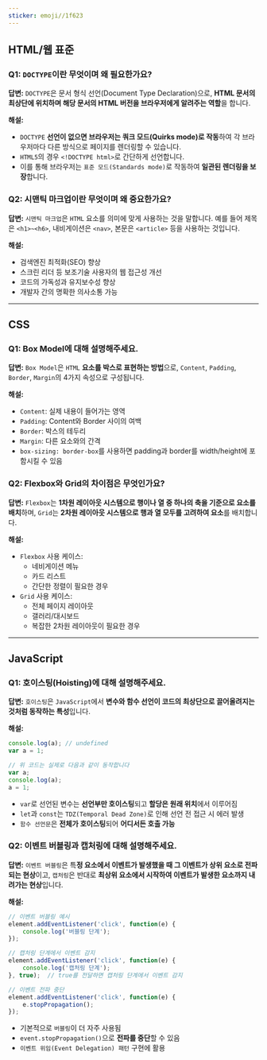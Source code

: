 ```yaml
---
sticker: emoji//1f623
---
```

## HTML/웹 표준
### Q1: `DOCTYPE`이란 무엇이며 왜 필요한가요?

**답변:** `DOCTYPE`은 문서 형식 선언(Document Type Declaration)으로, **HTML 문서의 최상단에 위치하며 해당 문서의 HTML 버전을 브라우저에게 알려주는 역할**을 합니다.

**해설:**
- `DOCTYPE` **선언이 없으면 브라우저는 쿼크 모드(Quirks mode)로 작동**하여 각 브라우저마다 다른 방식으로 페이지를 렌더링할 수 있습니다.
- `HTML5`의 경우 `<!DOCTYPE html>`로 간단하게 선언합니다.
- 이를 통해 브라우저는 `표준 모드(Standards mode)`로 작동하여 **일관된 렌더링을 보장**합니다.

### Q2: 시맨틱 마크업이란 무엇이며 왜 중요한가요?

**답변:** `시맨틱 마크업`은 `HTML` 요소를 의미에 맞게 사용하는 것을 말합니다. 예를 들어 제목은 `<h1>~<h6>`, 내비게이션은 `<nav>`, 본문은 `<article>` 등을 사용하는 것입니다.

**해설:**
- 검색엔진 최적화(SEO) 향상
- 스크린 리더 등 보조기술 사용자의 웹 접근성 개선
- 코드의 가독성과 유지보수성 향상
- 개발자 간의 명확한 의사소통 가능

---
## CSS

### Q1: Box Model에 대해 설명해주세요.

**답변:** `Box Model`은 `HTML` **요소를 박스로 표현하는 방법**으로, `Content`, `Padding`, `Border`, `Margin`의 4가지 속성으로 구성됩니다.

**해설:**

- `Content`: 실제 내용이 들어가는 영역
- `Padding`: Content와 Border 사이의 여백
- `Border`: 박스의 테두리
- `Margin`: 다른 요소와의 간격
- `box-sizing: border-box`를 사용하면 padding과 border를 width/height에 포함시킬 수 있음

### Q2: Flexbox와 Grid의 차이점은 무엇인가요?

**답변:** `Flexbox`는 **1차원 레이아웃 시스템으로 행이나 열 중 하나의 축을 기준으로 요소를 배치**하며, `Grid`는 **2차원 레이아웃 시스템으로 행과 열 모두를 고려하여 요소**를 배치합니다.

**해설:**

- `Flexbox` 사용 케이스:
    - 네비게이션 메뉴
    - 카드 리스트
    - 간단한 정렬이 필요한 경우
- `Grid` 사용 케이스:
    - 전체 페이지 레이아웃
    - 갤러리/대시보드
    - 복잡한 2차원 레이아웃이 필요한 경우

---

## JavaScript

### Q1: 호이스팅(Hoisting)에 대해 설명해주세요.

**답변:** `호이스팅`은 `JavaScript`에서 **변수와 함수 선언이 코드의 최상단으로 끌어올려지는 것처럼 동작하는 특성**입니다.

**해설:**

```javascript
console.log(a); // undefined
var a = 1;

// 위 코드는 실제로 다음과 같이 동작합니다
var a;
console.log(a);
a = 1;
```

- `var`로 선언된 변수는 **선언부만 호이스팅**되고 **할당은 원래 위치**에서 이루어짐
- `let`과 `const`는 `TDZ(Temporal Dead Zone)`로 인해 선언 전 접근 시 에러 발생
- `함수 선언문`은 **전체가 호이스팅**되어 **어디서든 호출 가능**

### Q2: 이벤트 버블링과 캡처링에 대해 설명해주세요.

**답변:** `이벤트 버블링`은 특**정 요소에서 이벤트가 발생했을 때 그 이벤트가 상위 요소로 전파되는 현상**이고, `캡처링`은 반대로 **최상위 요소에서 시작하여 이벤트가 발생한 요소까지 내려가는 현상**입니다.

**해설:**

```js
// 이벤트 버블링 예시
element.addEventListener('click', function(e) {
    console.log('버블링 단계');
});

// 캡처링 단계에서 이벤트 감지
element.addEventListener('click', function(e) {
    console.log('캡처링 단계');
}, true);  // true를 전달하면 캡처링 단계에서 이벤트 감지

// 이벤트 전파 중단
element.addEventListener('click', function(e) {
    e.stopPropagation();
});
```

- 기본적으로 `버블링`이 더 자주 사용됨
- `event.stopPropagation()`으로 **전파를 중단**할 수 있음
- `이벤트 위임(Event Delegation) 패턴` 구현에 활용